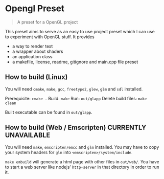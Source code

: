 # Opengl Preset

> A preset for a OpenGL project

This preset aims to serve as an easy to use project preset which I can use
to experiment with OpenGL stuff. It provides
- a way to render text
- a wrapper about shaders
- an application class
- a makefile, license, readme, gitignore and main.cpp file preset

## How to build (Linux)
You will need `cmake`, `make`, `gcc`, `freetype2`, `glew`, `glm` and `sdl` installed.

Prerequisite: `cmake .`
Build: `make`
Run: `out/glapp`
Delete build files: `make clean`

Built executable can be found in `out/glapp`.

## How to build (Web / Emscripten) CURRENTLY UNAVAILABLE
You will need `make`, `emscripten/emcc` and `glm` installed.
You may have to copy your system headers for `glm` into `<emscripten>/system/include`.

`make embuild` will generate a html page with other files in `out/web/`.
You have to start a web server like nodejs' `http-server` in that directory in order to run it.
